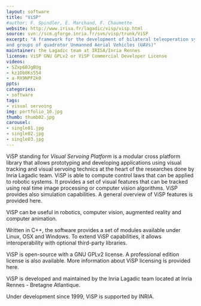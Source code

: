 ```yaml
---
layout: software
title: "ViSP"
#author: F. Spindler, E. Marchand, F. Chaumette
website: http://www.irisa.fr/lagadic/visp/visp.html
source: svn://scm.gforge.inria.fr/svn/visp/trunk/ViSP 
excerpt: "A framework for the development of bilateral teleoperation systems between human interfaces
and groups of quadrotor Unmanned Aerial Vehicles (UAVs)"
maintainer: the Lagadic team at IRISA/Inria Rennes
license: ViSP GNU GPLv2 or ViSP Commercial Developer License
videos: 
- SZxp6BJgBUg
- kz1Ob0Ks554
- a-RX9NPF2k0
ppts: 
categories:
- software
tags:
- visual servoing
img: portfolio_10.jpg
thumb: thumb02.jpg
carousel:
- single01.jpg
- single02.jpg
- single03.jpg
---
```


ViSP standing for *Visual Servoing Platform* is a modular cross platform library that allows prototyping 
and developing applications using visual tracking and visual servoing technics at the heart of the 
researches done by Inria Lagadic team. ViSP is able to compute control laws that can be applied to robotic systems. 
It provides a set of visual features that can be tracked using real time image processing or computer vision algorithms. 
ViSP provides also simulation capabilities. A general overview of ViSP features is provided here.

ViSP can be useful in robotics, computer vision, augmented reality and computer animation.

Written in C++, the software provides a set of modules available under Linux, OSX and Windows. 
To extend ViSP capabilities, it allows interoperability with optional third-party libraries.

ViSP is open-source with a GNU GPLv2 license. 
A professional edition license is also available. 
More information about ViSP licensing is provided here.

ViSP is developed and maintained by the Inria Lagadic team located at Inria Rennes - Bretagne Atlantique.

Under development since 1999, ViSP is supported by INRIA.
